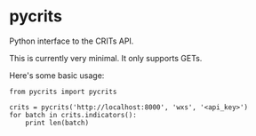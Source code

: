pycrits
=======

Python interface to the CRITs API.

This is currently very minimal. It only supports GETs.

Here's some basic usage:

```
from pycrits import pycrits

crits = pycrits('http://localhost:8000', 'wxs', '<api_key>')
for batch in crits.indicators():
    print len(batch)
```
